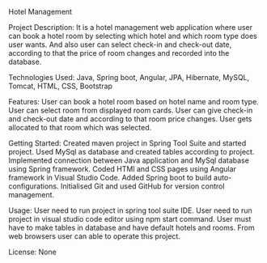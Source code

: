 Hotel Management

Project Description:
It is a hotel management web application where user can book a hotel room by selecting which hotel and which room type does user wants. And also user can select check-in and check-out date, according to that the price of room changes and recorded into the database.


Technologies Used:
Java, Spring boot, Angular, JPA, Hibernate, MySQL, Tomcat, HTML, CSS, Bootstrap


Features:
User can book a hotel room based on hotel name and room type.
User can select room from displayed room cards.
User can give check-in and check-out date and according to that room price changes.
User gets allocated to that room which was selected.


Getting Started:
Created maven project in Spring Tool Suite and started project.
Used MySql as database and created tables according to project.
Implemented connection between Java application and MySql database using Spring framework.
Coded HTMl and CSS pages using Angular framework in Visual Studio Code.
Added Spring boot to build auto-configurations.
Initialised Git and used GitHub for version control management.


Usage:
User need to run project in spring tool suite IDE.
User need to run project in visual studio code editor using npm start command.
User must have to make tables in database and have default hotels and rooms.
From web browsers user can able to operate this project.


License:
None